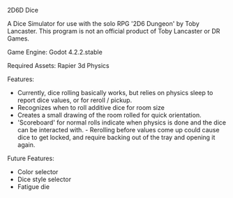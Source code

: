 2D6D Dice

A Dice Simulator for use with the solo RPG '2D6 Dungeon' by Toby Lancaster. This program is not an official product of Toby Lancaster or DR Games.

Game Engine:		Godot 4.2.2.stable

Required Assets:	Rapier 3d Physics 

Features:
- Currently, dice rolling basically works, but relies on physics sleep to report dice values, or for reroll / pickup.
- Recognizes when to roll additive dice for room size
- Creates a small drawing of the room rolled for quick orientation.
- 'Scoreboard' for normal rolls indicate when physics is done and the dice can be interacted with. - Rerolling before values come up could cause dice to get locked, and require backing out of the tray and opening it again.

Future Features:
- Color selector
- Dice style selector
- Fatigue die

